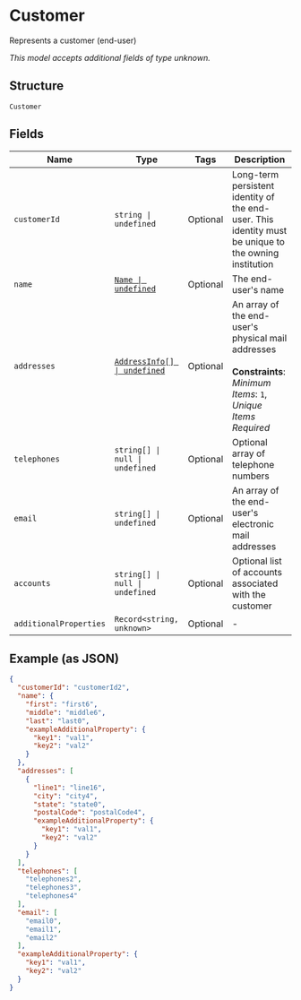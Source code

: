 
# Customer

Represents a customer (end-user)

*This model accepts additional fields of type unknown.*

## Structure

`Customer`

## Fields

| Name | Type | Tags | Description |
|  --- | --- | --- | --- |
| `customerId` | `string \| undefined` | Optional | Long-term persistent identity of the end-user. This identity must be unique to the owning institution |
| `name` | [`Name \| undefined`](../../doc/models/name.md) | Optional | The end-user's name |
| `addresses` | [`AddressInfo[] \| undefined`](../../doc/models/address-info.md) | Optional | An array of the end-user's physical mail addresses<br><br>**Constraints**: *Minimum Items*: `1`, *Unique Items Required* |
| `telephones` | `string[] \| null \| undefined` | Optional | Optional array of telephone numbers |
| `email` | `string[] \| undefined` | Optional | An array of the end-user's electronic mail addresses |
| `accounts` | `string[] \| null \| undefined` | Optional | Optional list of accounts associated with the customer |
| `additionalProperties` | `Record<string, unknown>` | Optional | - |

## Example (as JSON)

```json
{
  "customerId": "customerId2",
  "name": {
    "first": "first6",
    "middle": "middle6",
    "last": "last0",
    "exampleAdditionalProperty": {
      "key1": "val1",
      "key2": "val2"
    }
  },
  "addresses": [
    {
      "line1": "line16",
      "city": "city4",
      "state": "state0",
      "postalCode": "postalCode4",
      "exampleAdditionalProperty": {
        "key1": "val1",
        "key2": "val2"
      }
    }
  ],
  "telephones": [
    "telephones2",
    "telephones3",
    "telephones4"
  ],
  "email": [
    "email0",
    "email1",
    "email2"
  ],
  "exampleAdditionalProperty": {
    "key1": "val1",
    "key2": "val2"
  }
}
```

